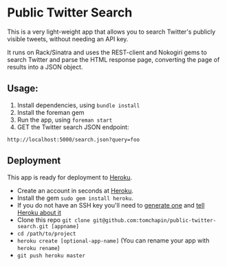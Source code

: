 # Public Twitter Search
This is a very light-weight app that allows you to search Twitter's publicly visible tweets,
without needing an API key.

It runs on Rack/Sinatra and uses the REST-client and Nokogiri gems to search Twitter and parse
the HTML response page, converting the page of results into a JSON object.

## Usage:

1. Install dependencies, using ```bundle install```
2. Install the foreman gem
3. Run the app, using ```foreman start```
4. GET the Twitter search JSON endpoint:

```
http://localhost:5000/search.json?query=foo
```

## Deployment

This app is ready for deployment to [Heroku](http://heroku.com).

* Create an account in seconds at [Heroku](http://heroku.com/signup).
* Install the gem `sudo gem install heroku`.
* If you do not have an SSH key
you'll need to [generate
one](http://heroku.com/docs/index.html#_setting_up_ssh_public_keys)
and [tell Heroku about
it](http://heroku.com/docs/index.html#_manage_keys_on_heroku)
* Clone this repo `git clone git@github.com:tomchapin/public-twitter-search.git [appname]`
* `cd /path/to/project`
* `heroku create [optional-app-name]` (You can rename your app with `heroku rename`)
* `git push heroku master`


